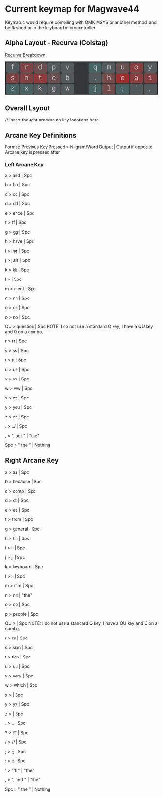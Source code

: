 # Current keymap for Magwave44
Keymap.c would require compiling with QMK MSYS or another method, and be flashed onto the keyboard microcontroller.

## Alpha Layout - Recurva (Colstag)
[Recurva Breakdown](https://github.com/GalileoBlues/Recurva?tab=readme-ov-file#variations)

![picture of the recurva letter layout](https://github.com/aodh66/qmk-magwave44/blob/main/images/Recurva.png)

## Overall Layout

<!-- ![alt text](https://github.com/aodh66/qmk-sweep/blob/main/images/my_keymap.svg?raw=true) -->

// Insert thought process on key locations here

## Arcane Key Definitions
Format: Previous Key Pressed > N-gram/Word Output  | Output if opposite Arcane key is pressed after

### Left Arcane Key
a > and         | Spc

b > bb          | Spc

c > cc          | Spc

d > dd          | Spc

e > ence        | Spc

f > ff          | Spc

g > gg          | Spc

h > have        | Spc

i > ing         | Spc

j > just        | Spc

k > kk          | Spc

l >             | Spc

m > ment        | Spc

n > nn          | Spc

o > oa          | Spc

p > pp          | Spc

QU > question   | Spc NOTE: I do not use a standard Q key, I have a QU key and Q on a combo.

r > rr          | Spc

s > ss          | Spc

t > tt          | Spc

u > ue          | Spc

v > vv          | Spc

w > ww          | Spc

x > xx          | Spc

y > you         | Spc

z > zz          | Spc

. > ../          | Spc

, > ", but "    | "the"

Spc > " the "   | Nothing

## Right Arcane Key
a > aa          | Spc

b > because     | Spc

c > comp        | Spc

d > dt          | Spc

e > ee          | Spc

f > from        | Spc

g > general     | Spc

h > hh          | Spc

i > ii          | Spc

j > jj          | Spc

k > keyboard    | Spc

l > ll          | Spc

m > mm          | Spc

n > n't         | "the"

o > oo          | Spc

p > people      | Spc

QU >            | Spc NOTE: I do not use a standard Q key, I have a QU key and Q on a combo.

r > rn          | Spc

s > sion        | Spc

t > tion        | Spc

u > uu          | Spc

v > very        | Spc

w > which       | Spc

x >             | Spc

y > yy          | Spc

z >             | Spc

. > ..          | Spc

? > ??          | Spc

/ > //          | Spc

; > ;;          | Spc

: > ::          | Spc

' > "'ll "      | "the"

, > ", and "    | "the"

Spc > " the "   | Nothing